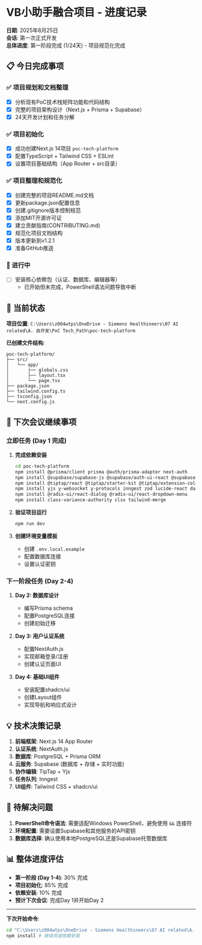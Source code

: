 # VB小助手融合项目 - 进度记录

**日期**: 2025年8月25日  
**会话**: 第一次正式开发  
**总体进度**: 第一阶段完成 (1/24天) - 项目规范化完成

## 📋 今日完成事项

### ✅ 项目规划和文档整理
- [x] 分析现有PoC技术栈矩阵功能和代码结构
- [x] 完整的项目架构设计（Next.js + Prisma + Supabase）
- [x] 24天开发计划和任务分解

### ✅ 项目初始化
- [x] 成功创建Next.js 14项目 `poc-tech-platform`
- [x] 配置TypeScript + Tailwind CSS + ESLint
- [x] 设置项目基础结构（App Router + src目录）

### ✅ 项目整理和规范化
- [x] 创建完整的项目README.md文档
- [x] 更新package.json配置信息
- [x] 创建.gitignore版本控制规范
- [x] 添加MIT开源许可证
- [x] 建立贡献指南(CONTRIBUTING.md)
- [x] 规范化项目文档结构
- [x] 版本更新到v1.2.1
- [x] 准备GitHub推送

### 🔄 进行中
- [ ] 安装核心依赖包（认证、数据库、编辑器等）
  - 已开始但未完成，PowerShell语法问题导致中断

## 📍 当前状态

**项目位置**: `C:\Users\z004wtps\OneDrive - Siemens Healthineers\07 AI related\A. 自开发\PoC Tech_Path\poc-tech-platform`

**已创建文件结构**:
```
poc-tech-platform/
├── src/
│   └── app/
│       ├── globals.css
│       ├── layout.tsx
│       └── page.tsx
├── package.json
├── tailwind.config.ts
├── tsconfig.json
└── next.config.js
```

## 🎯 下次会议继续事项

### 立即任务 (Day 1 完成)
1. **完成依赖安装**
   ```bash
   cd poc-tech-platform
   npm install @prisma/client prisma @auth/prisma-adapter next-auth
   npm install @supabase/supabase-js @supabase/auth-ui-react @supabase/auth-ui-shared
   npm install @tiptap/react @tiptap/starter-kit @tiptap/extension-collaboration
   npm install yjs y-websocket y-protocols inngest zod lucide-react date-fns
   npm install @radix-ui/react-dialog @radix-ui/react-dropdown-menu
   npm install class-variance-authority clsx tailwind-merge
   ```

2. **验证项目运行**
   ```bash
   npm run dev
   ```

3. **创建环境变量模板**
   - 创建 `.env.local.example`
   - 配置数据库连接
   - 设置认证密钥

### 下一阶段任务 (Day 2-4)
1. **Day 2: 数据库设计**
   - 编写Prisma schema
   - 配置PostgreSQL连接
   - 创建初始迁移

2. **Day 3: 用户认证系统**
   - 配置NextAuth.js
   - 实现邮箱登录/注册
   - 创建认证页面UI

3. **Day 4: 基础UI组件**
   - 安装配置shadcn/ui
   - 创建Layout组件
   - 实现导航和响应式设计

## 💡 技术决策记录

1. **前端框架**: Next.js 14 App Router
2. **认证系统**: NextAuth.js
3. **数据库**: PostgreSQL + Prisma ORM
4. **云服务**: Supabase (数据库 + 存储 + 实时功能)
5. **协作编辑**: TipTap + Yjs
6. **任务队列**: Inngest
7. **UI组件**: Tailwind CSS + shadcn/ui

## 🔧 待解决问题

1. **PowerShell命令语法**: 需要适配Windows PowerShell，避免使用 `&&` 连接符
2. **环境配置**: 需要设置Supabase和其他服务的API密钥
3. **数据库选择**: 确认使用本地PostgreSQL还是Supabase托管数据库

## 📊 整体进度评估

- **第一阶段 (Day 1-4)**: 30% 完成
- **项目初始化**: 85% 完成
- **依赖安装**: 10% 完成
- **预计下次会议**: 完成Day 1并开始Day 2

---

**下次开始命令**:
```bash
cd "C:\Users\z004wtps\OneDrive - Siemens Healthineers\07 AI related\A. 自开发\PoC Tech_Path\poc-tech-platform"
npm install # 继续完成依赖安装
```
